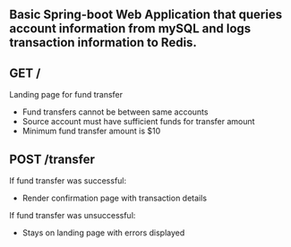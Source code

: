 ## Basic Spring-boot Web Application that queries account information from mySQL and logs transaction information to Redis.

## GET /

Landing page for fund transfer

- Fund transfers cannot be between same accounts
- Source account must have sufficient funds for transfer amount
- Minimum fund transfer amount is $10

## POST /transfer

If fund transfer was successful:

- Render confirmation page with transaction details

If fund transfer was unsuccessful:

- Stays on landing page with errors displayed
